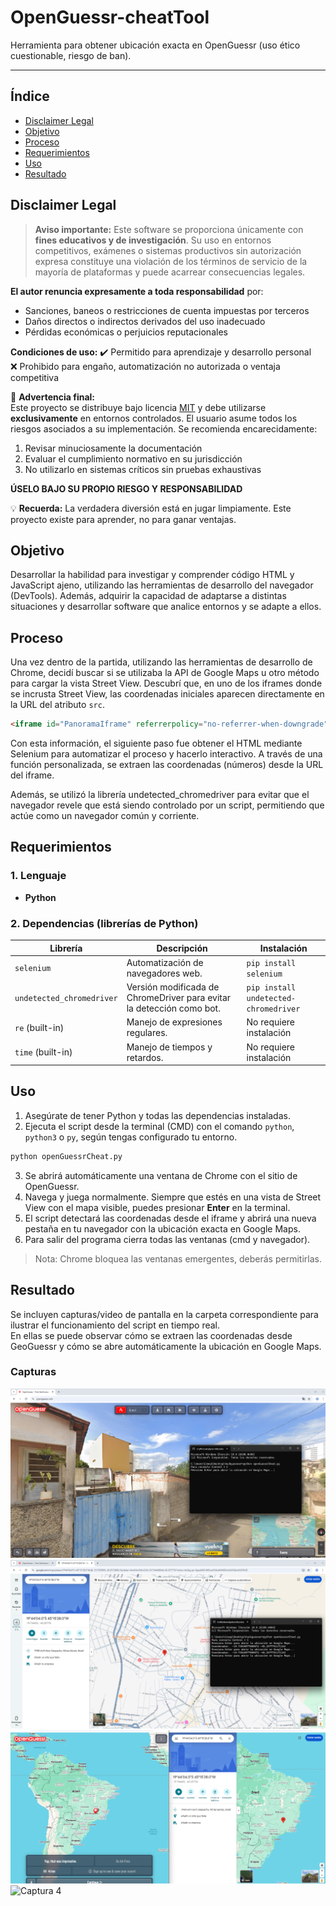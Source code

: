 # OpenGuessr-cheatTool
Herramienta para obtener ubicación exacta en OpenGuessr (uso ético cuestionable, riesgo de ban).

---

## Índice  
- [Disclaimer Legal](#disclaimer-legal)  
- [Objetivo](#objetivo)  
- [Proceso](#proceso)  
- [Requerimientos](#requerimientos)  
- [Uso](#uso)  
- [Resultado](#resultado)  

## Disclaimer Legal  

> **Aviso importante:** Este software se proporciona únicamente con **fines educativos y de investigación**. Su uso en entornos competitivos, exámenes o sistemas productivos sin autorización expresa constituye una violación de los términos de servicio de la mayoría de plataformas y puede acarrear consecuencias legales.

**El autor renuncia expresamente a toda responsabilidad** por:
- Sanciones, baneos o restricciones de cuenta impuestas por terceros
- Daños directos o indirectos derivados del uso inadecuado
- Pérdidas económicas o perjuicios reputacionales

**Condiciones de uso:**
✔️ Permitido para aprendizaje y desarrollo personal  
❌ Prohibido para engaño, automatización no autorizada o ventaja competitiva  

📌 **Advertencia final:**  
Este proyecto se distribuye bajo licencia [MIT](LICENSE) y debe utilizarse **exclusivamente** en entornos controlados. El usuario asume todos los riesgos asociados a su implementación. Se recomienda encarecidamente:
1. Revisar minuciosamente la documentación
2. Evaluar el cumplimiento normativo en su jurisdicción
3. No utilizarlo en sistemas críticos sin pruebas exhaustivas

**ÚSELO BAJO SU PROPIO RIESGO Y RESPONSABILIDAD**

💡 **Recuerda:** La verdadera diversión está en jugar limpiamente. Este proyecto existe para aprender, no para ganar ventajas.

## Objetivo

Desarrollar la habilidad para investigar y comprender código HTML y JavaScript ajeno, utilizando las herramientas de desarrollo del navegador (DevTools). Además, adquirir la capacidad de adaptarse a distintas situaciones y desarrollar software que analice entornos y se adapte a ellos.

## Proceso

Una vez dentro de la partida, utilizando las herramientas de desarrollo de Chrome, decidí buscar si se utilizaba la API de Google Maps u otro método para cargar la vista Street View. Descubrí que, en uno de los iframes donde se incrusta Street View, las coordenadas iniciales aparecen directamente en la URL del atributo `src`.

```html
<iframe id="PanoramaIframe" referrerpolicy="no-referrer-when-downgrade" frameborder="0" src="https://www.google.com/maps/embed/v1/streetview?location=41.25349938040411,-83.57514848812019&key=AIzaSyAHt3QJRBDISRaWaqblQl2VwjWiHvjpgIs&fov=90" class="svelte-3nuhic" style="filter: none;"></iframe>
```
Con esta información, el siguiente paso fue obtener el HTML mediante Selenium para automatizar el proceso y hacerlo interactivo. A través de una función personalizada, se extraen las coordenadas (números) desde la URL del iframe.

Además, se utilizó la librería undetected_chromedriver para evitar que el navegador revele que está siendo controlado por un script, permitiendo que actúe como un navegador común y corriente.

## Requerimientos

### 1. Lenguaje

- **Python**

### 2. Dependencias (librerías de Python)

| Librería                 | Descripción                                                                 | Instalación                             |
|--------------------------|-----------------------------------------------------------------------------|------------------------------------------|
| `selenium`               | Automatización de navegadores web.                                          | `pip install selenium`                   |
| `undetected_chromedriver`| Versión modificada de ChromeDriver para evitar la detección como bot.       | `pip install undetected-chromedriver`    |
| `re` (built-in)          | Manejo de expresiones regulares.           | No requiere instalación                  |
| `time` (built-in)        | Manejo de tiempos y retardos.                                               | No requiere instalación                  |

## Uso

1. Asegúrate de tener Python y todas las dependencias instaladas.
2. Ejecuta el script desde la terminal (CMD) con el comando `python`, `python3` o `py`, según tengas configurado tu entorno.
```bash
python openGuessrCheat.py
```
3. Se abrirá automáticamente una ventana de Chrome con el sitio de OpenGuessr.
4. Navega y juega normalmente. Siempre que estés en una vista de Street View con el mapa visible, puedes presionar **Enter** en la terminal.
5. El script detectará las coordenadas desde el iframe y abrirá una nueva pestaña en tu navegador con la ubicación exacta en Google Maps.
6. Para salir del programa cierra todas las ventanas (cmd y navegador).

> Nota: Chrome bloquea las ventanas emergentes, deberás permitirlas.

## Resultado
Se incluyen capturas/video de pantalla en la carpeta correspondiente para ilustrar el funcionamiento del script en tiempo real.  
En ellas se puede observar cómo se extraen las coordenadas desde GeoGuessr y cómo se abre automáticamente la ubicación en Google Maps.
### Capturas
![Captura 1](ejemplos/Captura1.png)  
![Captura 2](ejemplos/Captura2.png)  
![Captura 3](ejemplos/Captura3.png)  
![Captura 4](ejemplos/video1.gif)  


